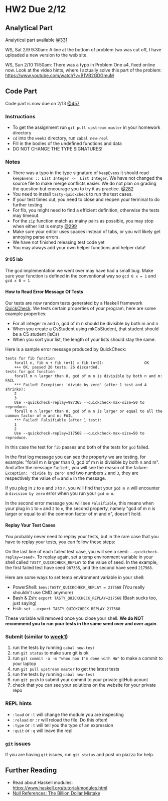 # HW2 Due 2/12
## Analytical Part
Analytical part available [@331](https://piazza.com/class/jr9fgrf7efv7j0?cid=331)

WS, Sat 2/9 9:30am:  A line at the bottom of problem two was cut off, I have uploaded a new version to the web site. 

WS, Sun 2/10 11:50am: There was a typo in Problem One a4, fixed online now.  Look at the video hints, where I actually
solve this part of the problem:  https://www.youtube.com/watch?v=B1VB2GDGmuM

## Code Part
Code part is now due on 2/13 [@457](https://piazza.com/class/jr9fgrf7efv7j0?cid=457)
### Instructions
* To get the assignment run ```git pull upstream master``` in your homework directory
* `cd` into the `week3` directory, run `cabal new-repl`
* Fill in the bodies of the undefined functions and data
* DO NOT CHANGE THE TYPE SIGNATURES!

### Notes
* There was a typo in the type signature of `keepEvens` it should read `keepEvens :: List Integer ->  List Integer`.  We have not changed the source file to make merge conflicts easier.  We do not plan on grading the question but encourage you to try it as practice. [@282](https://piazza.com/class/jr9fgrf7efv7j0?cid=282)
* You need to install `tasty-quickcheck` to run the test cases.
* If your test times out, you need to close and reopen your terminal to do further testing.
* For fib, you might need to find a efficient definition, 
otherwise the tests may timeout.
* For the `zip` function match as mainy pairs as possible, you may stop when either list is empty [@299](https://piazza.com/class/jr9fgrf7efv7j0?cid=299)
* Make sure your editor uses spaces instead of tabs, or you will likely get annoying parse errors.
* We have not finished releasing test code yet
* You may always add your own helper functions and helper data!

#### 9:05 lab
The gcd implementation we went over may have had a small bug.  Make sure your function is defined in the conventional way so `gcd 0 x = 1` and `gcd x 0 = 1`

#### How to Read Error Message Of Tests
Our tests are now random tests generated by a Haskell framework [QuickCheck](https://hackage.haskell.org/package/QuickCheck).
We tests certain properties of your program, here are some example properties:
- For all integer m and n, gcd of m n should be divisible by both m and n
- When you create a CsStudent using mkCsStudent, that student should be a CS student (isCs)
- When you sort your list, the length of your lists should stay the same.

Here is a sample error message produced by QuickCheck:
```
tests for fib function
    forall n, fib n + fib (n+1) = fib (n+2):                  OK
    +++ OK, passed 20 tests; 26 discarded.
tests for gcd function
    forall m n larger than 0, gcd of m n is divisible by both n and m: FAIL
    *** Failed! Exception: 'divide by zero' (after 1 test and 4 shrinks):
    2
    3
    Use --quickcheck-replay=987365 --quickcheck-max-size=50 to reproduce.
    forall m n larger than 0, gcd of m n is larger or equal to all the common factor of m and n: FAIL
    *** Failed! Falsifiable (after 1 test):
    1
    2
    Use --quickcheck-replay=217568 --quickcheck-max-size=50 to reproduce.
```
In this case the test for `fib` passes and both of the tests for `gcd` failed.

In the first log message you can see the property we are testing, for example:
"forall m n larger than 0, gcd of m n is divisible by both n and m".
And after the message `Failed!`, you will see the reason of the failure: `Exception: 'divide by zero'` and two numbers `2` and `3`,
they are respectively the value of `m` and `n` in the message.

If you plug in `2` to `m` and `3` to `n`, 
you will find that your `gcd m n` will encounter a `division by zero` error when you run your `gcd m n`.

In the second error message you will see `Falsifiable`,
this means when your plug in `1` to `m` and `2` to `n`,
the second property, namely "gcd of m n is larger or equal to all the common factor of m and n", doesn't hold.

#### Replay Your Test Cases

You probably never need to replay your tests,
but in the rare case that you have to replay your tests,
you can follow these steps:

On the last line of each failed test case, you will see a seed: `--quickcheck-replay=<seed>`.
To replay again, set a temp environment variable in your shell called `TASTY_QUICKCHECK_REPLAY` to the value of seed.
In the example, the first failed test have seed `987365`, and the second have seed `217568`.

Here are some ways to set temp environment variable in your shell:
- PowerShell: `$env:TASTY_QUICKCHECK_REPLAY = 217568` (You really shouldn't use CMD anymore)
- Bash & Zsh: `export TASTY_QUICKCHECK_REPLAY=217568` (Bash sucks too, just saying)
- Fish: `set --export TASTY_QUICKCHECK_REPLAY 217568`

These variable will removed once you close your shell.
**We do NOT recommend you to run your tests in the same seed over and over again**.



### Submit (similar to [week1](../week1))
1. run the tests by running ```cabal new-test``` 
1. run ```git status``` to make sure git is ok
1. run ```git commit -a -m "whoo hoo I'm done with HW"``` to make a commit to your laptop
1. run ```git pull upstream master``` to get the latest tests
1. run the tests by running ```cabal new-test``` 
1. run ```git push``` to submit your commit to your private gitHub acount
1. check that you can see your solutions on the website for your private repo

### REPL hints
* `:load` or `:l` will change the module you are inspecting
* `:reload` or `:r` will reload the file.  Do this often!
* `:type` or `:t` will tell you the type of an expression
* `:quit` or `:q` will leave the repl

### ```git``` issues
If you are having ```git``` issues, run ```git status``` and post on piazza for help.

## Further Reading
* Read about Haskell modules: https://www.haskell.org/tutorial/modules.html
* [Null References: The Billion Dollar Mistake](https://www.infoq.com/presentations/Null-References-The-Billion-Dollar-Mistake-Tony-Hoare)
